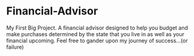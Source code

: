 # Financial-Advisor
My First Big Project. A financial advisor designed to help you budget and make purchases determined by the state that you live in as well as your financial upcoming. Feel free to gander upon my journey of success...(or failure)
